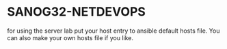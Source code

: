 # SANOG32-NETDEVOPS
for using the server lab put your host entry to ansible default hosts file. You can also make your own hosts file if you like.

